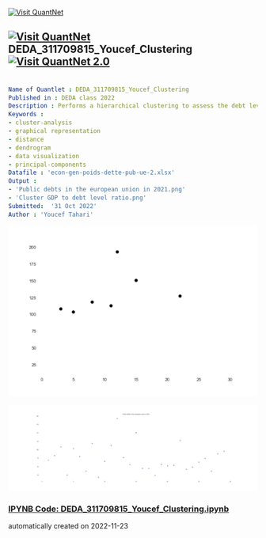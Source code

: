 [<img src="https://github.com/QuantLet/Styleguide-and-FAQ/blob/master/pictures/banner.png" width="888" alt="Visit QuantNet">](http://quantlet.de/)

## [<img src="https://github.com/QuantLet/Styleguide-and-FAQ/blob/master/pictures/qloqo.png" alt="Visit QuantNet">](http://quantlet.de/) **DEDA_311709815_Youcef_Clustering** [<img src="https://github.com/QuantLet/Styleguide-and-FAQ/blob/master/pictures/QN2.png" width="60" alt="Visit QuantNet 2.0">](http://quantlet.de/)

```yaml

Name of Quantlet : DEDA_311709815_Youcef_Clustering
Published in : DEDA class 2022
Description : Performs a hierarchical clustering to assess the debt level of each country in the euro area.
Keywords :
- cluster-analysis
- graphical representation
- distance
- dendrogram
- data visualization
- principal-components
Datafile : 'econ-gen-poids-dette-pub-ue-2.xlsx'
Output :
- 'Public debts in the european union in 2021.png'
- 'Cluster GDP to debt level ratio.png'
Submitted:  '31 Oct 2022'
Author : 'Youcef Tahari'

```

![Picture1](Cluster%20GDP%20to%20debt%20level%20ratio.png)

![Picture2](Public%20debts%20in%20the%20european%20union%20in%202021.png)

### [IPYNB Code: DEDA_311709815_Youcef_Clustering.ipynb](DEDA_311709815_Youcef_Clustering.ipynb)


automatically created on 2022-11-23